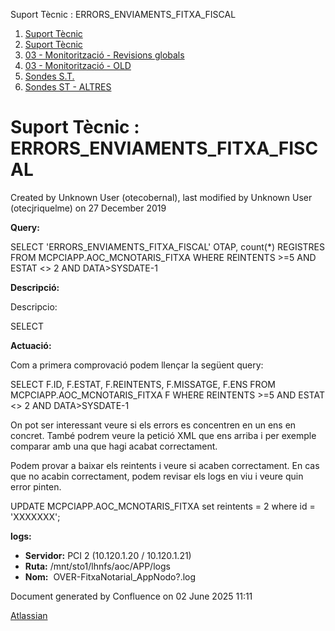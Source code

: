 Suport Tècnic : ERRORS\_ENVIAMENTS\_FITXA\_FISCAL  

1.  [Suport Tècnic](index.html)
2.  [Suport Tècnic](13893782.html)
3.  [03 - Monitorització - Revisions globals](26313327.html)
4.  [03 - Monitorització - OLD](128647245.html)
5.  [Sondes S.T.](Sondes-S.T._30869120.html)
6.  [Sondes ST - ALTRES](Sondes-ST---ALTRES_28705445.html)

Suport Tècnic : ERRORS\_ENVIAMENTS\_FITXA\_FISCAL
=================================================

Created by Unknown User (otecobernal), last modified by Unknown User (otecjriquelme) on 27 December 2019

**Query:**

SELECT 'ERRORS\_ENVIAMENTS\_FITXA\_FISCAL' OTAP, count(\*) REGISTRES FROM MCPCIAPP.AOC\_MCNOTARIS\_FITXA WHERE REINTENTS >=5 AND ESTAT <> 2 AND DATA>SYSDATE-1

**Descripció:** 

Descripcio:

SELECT 

  

**Actuació:** 

Com a primera comprovació podem llençar la següent query:

SELECT F.ID, F.ESTAT, F.REINTENTS, F.MISSATGE, F.ENS
FROM MCPCIAPP.AOC\_MCNOTARIS\_FITXA F
WHERE REINTENTS >=5 
AND ESTAT <> 2 
AND DATA>SYSDATE-1

On pot ser interessant veure si els errors es concentren en un ens en concret. També podrem veure la petició XML que ens arriba i per exemple comparar amb una que hagi acabat correctament.

Podem provar a baixar els reintents i veure si acaben correctament. En cas que no acabin correctament, podem revisar els logs en viu i veure quin error pinten.

UPDATE MCPCIAPP.AOC\_MCNOTARIS\_FITXA
set reintents = 2
where id = 'XXXXXXX';

**logs:** 

*   **Servidor:** PCI 2 (10.120.1.20 / 10.120.1.21)
*   **Ruta:** /mnt/sto1/lhnfs/aoc/APP/logs
*   **Nom:**  OVER-FitxaNotarial\_AppNodo?.log

Document generated by Confluence on 02 June 2025 11:11

[Atlassian](http://www.atlassian.com/)